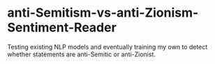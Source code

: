 # anti-Semitism-vs-anti-Zionism-Sentiment-Reader
Testing existing NLP models and eventually training my own to detect whether statements are anti-Semitic or anti-Zionist.
